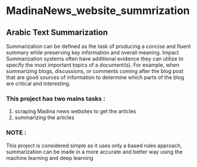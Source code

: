 # MadinaNews_website_summrization
## Arabic Text Summarization 
Summarization can be defined as the task of producing a concise and fluent summary while preserving key information and overall meaning. Impact Summarization systems often have additional evidence they can utilize to specify the most important topics of a document(s). For example, when summarizing blogs, discussions, or comments coming after the blog post that are good sources of information to determine which parts of the blog are critical and interesting.  

### This project has two mains tasks :
1. scraping Madina news websites to get the articles
2. summarizing the articles  

### NOTE : 
This project is considered simple as it uses only a based rules approach, summarization can be made in a more accurate and better way using the machine learning  and deep learning
